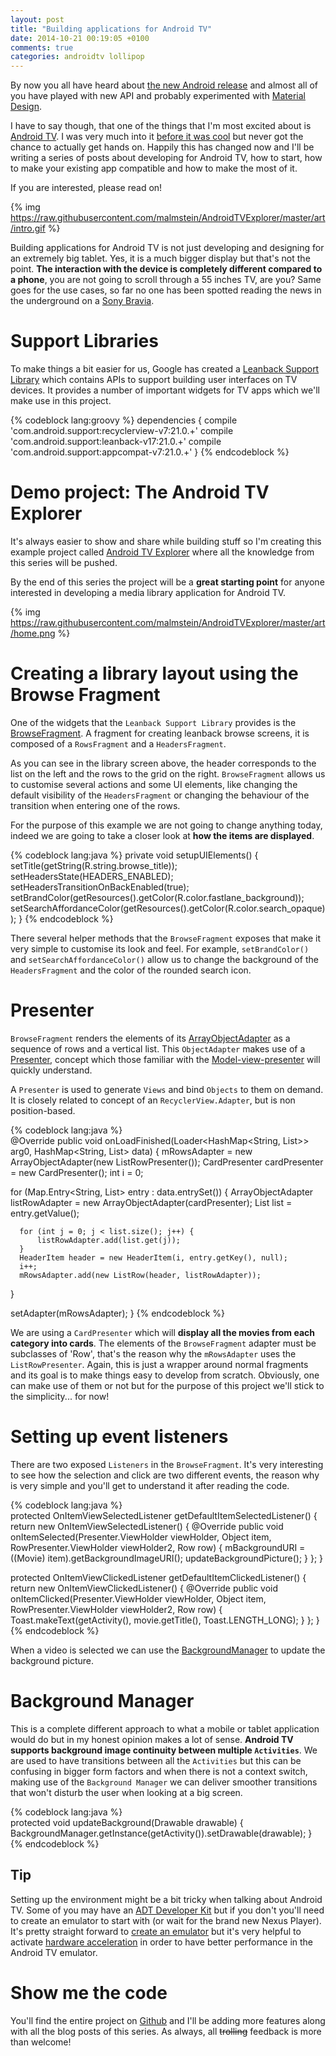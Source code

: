 ```yaml
---
layout: post
title: "Building applications for Android TV"
date: 2014-10-21 00:19:05 +0100
comments: true
categories: androidtv lollipop
---
```


By now you all have heard about [the new Android release](http://developer.android.com/about/versions/lollipop.html) and almost all of you have
played with new API and probably experimented with [Material Design](http://www.google.com/design/spec/material-design/introduction.html).

I have to say though, that one of the things that I'm most excited about is [Android TV](http://developer.android.com/design/tv/index.html). I was very much into it [before it was cool](http://www.google.com/tv/) but never got the chance to actually get hands on. Happily this has changed now and I'll be writing a series of posts about developing for Android TV, how to start, how to make your existing app compatible and how to make the most of it.

If you are interested, please read on!

{% img https://raw.githubusercontent.com/malmstein/AndroidTVExplorer/master/art/intro.gif %}

<!-- more -->

Building applications for Android TV is not just developing and designing for an extremely big tablet. Yes, it is
a much bigger display but that's not the point. **The interaction with the device is completely different compared to a phone**, you are not going
to scroll through a 55 inches TV, are you? Same goes for the use cases, so far no one has been spotted reading the news in the underground on a [Sony Bravia](http://www.engadget.com/2014/06/25/android-tv-is-coming-to-sony-sharp-and-philips-tvs-next-year/).

# Support Libraries

To make things a bit easier for us, Google has created a [Leanback Support Library](http://developer.android.com/tools/support-library/features.html#v17-leanback) which contains APIs to support building user interfaces on TV devices. It provides a number of important widgets for TV apps which we'll make use in this project.

{% codeblock lang:groovy %}
dependencies {
  compile 'com.android.support:recyclerview-v7:21.0.+'
  compile 'com.android.support:leanback-v17:21.0.+'
  compile 'com.android.support:appcompat-v7:21.0.+'
}
{% endcodeblock %}

# Demo project: The Android TV Explorer

It's always easier to show and share while building stuff so I'm creating this example project called [Android TV Explorer](https://github.com/malmstein/AndroidTVExplorer) where all the knowledge from this series will be pushed.

By the end of this series the project will be a **great starting point** for anyone interested in developing a media library application for Android TV.

{% img https://raw.githubusercontent.com/malmstein/AndroidTVExplorer/master/art/home.png %}

# Creating a library layout using the Browse Fragment

One of the widgets that the `Leanback Support Library` provides is the [BrowseFragment](http://developer.android.com/reference/android/support/v17/leanback/app/BrowseFragment.html).
A fragment for creating leanback browse screens, it is composed of a `RowsFragment` and a `HeadersFragment`.

As you can see in the library screen above, the header corresponds to the list on the left and the rows to the grid on the right. `BrowseFragment` allows us to customise several actions and some UI elements, like changing the default visibility of the `HeadersFragment` or changing the behaviour of the transition when entering one of the rows.

For the purpose of this example we are not going to change anything today, indeed we are going to
take a closer look at **how the items are displayed**.

{% codeblock lang:java %}
private void setupUIElements() {
  setTitle(getString(R.string.browse_title));
  setHeadersState(HEADERS_ENABLED);
  setHeadersTransitionOnBackEnabled(true);
  setBrandColor(getResources().getColor(R.color.fastlane_background));
  setSearchAffordanceColor(getResources().getColor(R.color.search_opaque));
}
{% endcodeblock %}

There several helper methods that the `BrowseFragment` exposes that make it very simple to customise its look and feel. For example, `setBrandColor()` and `setSearchAffordanceColor()` allow us to change the background of the `HeadersFragment` and the color of the rounded search icon.

# Presenter

`BrowseFragment` renders the elements of its [ArrayObjectAdapter](http://developer.android.com/reference/android/support/v17/leanback/widget/ArrayObjectAdapter.html) as a sequence of rows and a vertical list. This `ObjectAdapter` makes use of a [Presenter](http://developer.android.com/reference/android/support/v17/leanback/widget/Presenter.html), concept which those familiar with the [Model-view-presenter](http://en.wikipedia.org/wiki/Model%E2%80%93view%E2%80%93presenter) will quickly understand.

A `Presenter` is used to generate `Views` and bind `Objects` to them on demand. It is closely related to concept of an `RecyclerView.Adapter`, but is non position-based.

{% codeblock lang:java %}  
@Override
public void onLoadFinished(Loader<HashMap<String, List<Movie>>> arg0, HashMap<String, List<Movie>> data) {
  mRowsAdapter = new ArrayObjectAdapter(new ListRowPresenter());
  CardPresenter cardPresenter = new CardPresenter();
  int i = 0;

  for (Map.Entry<String, List<Movie>> entry : data.entrySet()) {
      ArrayObjectAdapter listRowAdapter = new ArrayObjectAdapter(cardPresenter);
      List<Movie> list = entry.getValue();

      for (int j = 0; j < list.size(); j++) {
          listRowAdapter.add(list.get(j));
      }
      HeaderItem header = new HeaderItem(i, entry.getKey(), null);
      i++;
      mRowsAdapter.add(new ListRow(header, listRowAdapter));
  }

  setAdapter(mRowsAdapter);
}
{% endcodeblock %}

We are using a `CardPresenter` which will **display all the movies from each category into cards**. The elements of the `BrowseFragment` adapter must be subclasses of 'Row', that's the reason why the `mRowsAdapter` uses the `ListRowPresenter`. Again, this is just a wrapper around normal fragments and its goal is to make things easy to develop from scratch. Obviously, one can make use of them or not but for the purpose of this project we'll stick to the simplicity... for now!

# Setting up event listeners

There are two exposed `Listeners` in the `BrowseFragment`. It's very interesting to see
how the selection and click are two different events, the reason why is very simple and you'll get
to understand it after reading the code.

{% codeblock lang:java %}  
protected OnItemViewSelectedListener getDefaultItemSelectedListener() {
  return new OnItemViewSelectedListener() {
    @Override
    public void onItemSelected(Presenter.ViewHolder viewHolder, Object item, RowPresenter.ViewHolder                  viewHolder2, Row row) {
      mBackgroundURI = ((Movie) item).getBackgroundImageURI();
      updateBackgroundPicture();
    }
  };
}

protected OnItemViewClickedListener getDefaultItemClickedListener() {
  return new OnItemViewClickedListener() {
    @Override
    public void onItemClicked(Presenter.ViewHolder viewHolder, Object item, RowPresenter.ViewHolder viewHolder2, Row row) {
      Toast.makeText(getActivity(), movie.getTitle(), Toast.LENGTH_LONG);
    }
  };
}
{% endcodeblock %}

When a video is selected we can use the [BackgroundManager](https://developer.android.com/reference/android/support/v17/leanback/app/BackgroundManager.html) to update the background picture.

# Background Manager

This is a complete different approach to what a mobile or tablet application would do but in my honest opinion makes a lot of sense. **Android TV supports background image continuity between multiple `Activities`**.
We are used to have transitions between all the `Activities` but this can be confusing in bigger form factors and when there is not a context switch, making use of the `Background Manager` we can deliver smoother transitions that won't disturb the user when looking at a big screen.

{% codeblock lang:java %}  
protected void updateBackground(Drawable drawable) {
  BackgroundManager.getInstance(getActivity()).setDrawable(drawable);
}
{% endcodeblock %}

## Tip

Setting up the environment might be a bit tricky when talking about Android TV. Some of you may have an
[ADT Developer Kit](http://developer.android.com/tv/adt-1/index.html) but if you don't you'll need to create
an emulator to start with (or wait for the brand new Nexus Player). It's pretty straight forward to [create an emulator](http://developer.android.com/training/tv/start/start.html#run) but it's very helpful to activate
[hardware acceleration](http://developer.android.com/tools/devices/emulator.html#acceleration) in order to
have better performance in the Android TV emulator.

# Show me the code

You'll find the entire project on [Github](https://github.com/malmstein/AndroidTVExplorer) and I'll be adding
more features along with all the blog posts of this series. As always, all ~~trolling~~ feedback is more than welcome!
